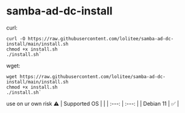 # samba-ad-dc-install

curl:  
```  
curl -O https://raw.githubusercontent.com/lolitee/samba-ad-dc-install/main/install.sh  
chmod +x install.sh  
./install.sh`  
```  
wget:  
```  
wget https://raw.githubusercontent.com/lolitee/samba-ad-dc-install/main/install.sh  
chmod +x install.sh  
./install.sh`  
```  

use on ur own risk ⚠️
| Supported OS     |  |
| :---:      | :---:       |
| Debian 11 | ✅ |

